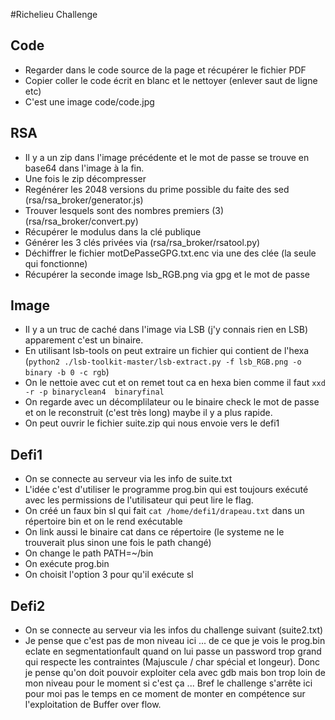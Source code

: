 #Richelieu Challenge

## Code
- Regarder dans le code source de la page et récupérer le fichier PDF
- Copier coller le code écrit en blanc et le nettoyer (enlever saut de ligne etc)
- C'est une image code/code.jpg

## RSA
- Il y a un zip dans l'image précédente et le mot de passe se trouve en base64 dans l'image à la fin.
- Une fois le zip décompresser
- Regénérer les 2048 versions du prime possible du faite des sed (rsa/rsa_broker/generator.js)
- Trouver lesquels sont des nombres premiers (3) (rsa/rsa_broker/convert.py)
- Récupérer le modulus dans la clé publique 
- Générer les 3 clés privées via (rsa/rsa_broker/rsatool.py)
- Déchiffrer le fichier motDePasseGPG.txt.enc via une des clée (la seule qui fonctionne)
- Récupérer la seconde image lsb_RGB.png via gpg et le mot de passe

## Image
- Il y a un truc de caché dans l'image via LSB (j'y connais rien en LSB) apparement c'est un binaire.
- En utilisant lsb-tools on peut extraire un fichier qui contient de l'hexa (`python2 ./lsb-toolkit-master/lsb-extract.py -f lsb_RGB.png -o binary -b 0 -c rgb`)
- On le nettoie avec cut et on remet tout ca en hexa bien comme il faut `xxd -r -p binaryclean4  binaryfinal`
- On regarde avec un décomplilateur ou le binaire check le mot de passe et on le reconstruit (c'est très long) maybe il y a plus rapide.
- On peut ouvrir le fichier suite.zip qui nous envoie vers le defi1

## Defi1 
- On se connecte au serveur via les info de suite.txt
- L'idée c'est d'utiliser le programme  prog.bin qui est toujours exécuté avec les permissions de l'utilisateur qui peut lire le flag.
- On créé un faux bin sl qui fait `cat /home/defi1/drapeau.txt` dans un répertoire bin et on le rend exécutable
- On link aussi le binaire cat dans ce répertoire (le systeme ne le trouverait plus sinon une fois le path changé)
- On change le path PATH=~/bin 
- On exécute prog.bin 
- On choisit l'option 3 pour qu'il exécute sl 

## Defi2 
- On se connecte au serveur via les infos du challenge suivant (suite2.txt)
- Je pense que c'est pas de mon niveau ici ... de ce que je vois le prog.bin eclate en segmentationfault quand on lui passe un password trop grand qui respecte les contraintes (Majuscule / char spécial et longeur). Donc je pense qu'on doit pouvoir exploiter cela avec gdb mais bon trop loin de mon niveau pour le moment si c'est ça ... 
Bref le challenge s'arrête ici pour moi pas le temps en ce moment de monter en compétence sur l'exploitation de Buffer over flow.

